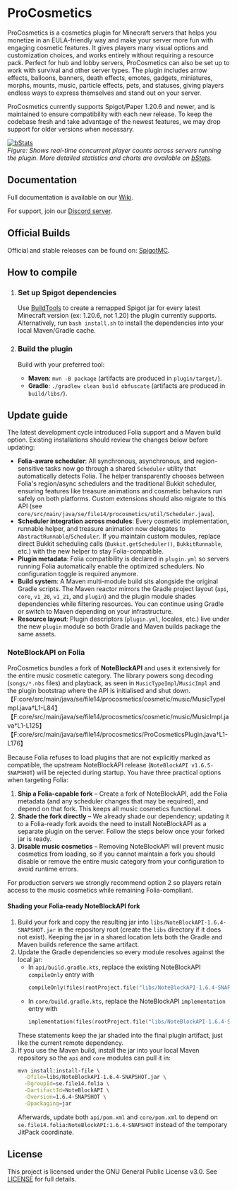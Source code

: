 # ProCosmetics

ProCosmetics is a cosmetics plugin for Minecraft servers that helps you monetize in an EULA-friendly way and make
your server more fun with engaging cosmetic features. It gives players many visual options and customization choices,
and works entirely without requiring a resource pack. Perfect for hub and lobby servers, ProCosmetics can also be set up
to work with survival and other server types. The plugin includes arrow effects, balloons, banners, death effects,
emotes, gadgets, miniatures, morphs, mounts, music, particle effects, pets, and statuses, giving players endless ways to
express themselves and stand out on your server.

ProCosmetics currently supports Spigot/Paper 1.20.6 and newer, and is maintained to ensure compatibility with each new
release. To keep the codebase fresh and take advantage of the newest features, we may drop support for older versions
when necessary.

[![bStats](https://bstats.org/signatures/bukkit/ProCosmetics.svg)](https://bstats.org/plugin/bukkit/ProCosmetics)  
*Figure: Shows real-time concurrent player counts across servers running the plugin. More detailed statistics and charts
are available on [bStats](https://bstats.org/plugin/bukkit/ProCosmetics/6408).*

## Documentation

Full documentation is available on our [Wiki](https://github.com/File14/ProCosmetics/wiki).

For support, join our [Discord server](https://discord.gg/ERVgpfg).

## Official Builds

Official and stable releases can be found on:
[SpigotMC](https://www.spigotmc.org).

## How to compile

1. ### Set up Spigot dependencies
   Use [BuildTools](https://www.spigotmc.org/wiki/buildtools/#wikiPage) to create a remapped Spigot jar for every latest
   Minecraft version (ex: 1.20.6, not 1.20) the plugin currently supports. Alternatively, run
   `bash install.sh` to install the dependencies into your local Maven/Gradle cache.

2. ### Build the plugin
   Build with your preferred tool:

   - **Maven**: `mvn -B package` (artifacts are produced in `plugin/target/`).
   - **Gradle**: `./gradlew clean build obfuscate` (artifacts are produced in `build/libs/`).

## Update guide

The latest development cycle introduced Folia support and a Maven build option. Existing installations should review the
changes below before updating:

- **Folia-aware scheduler**: All synchronous, asynchronous, and region-sensitive tasks now go through a shared
  `Scheduler` utility that automatically detects Folia. The helper transparently chooses between Folia's region/async
  schedulers and the traditional Bukkit scheduler, ensuring features like treasure animations and cosmetic behaviors run
  safely on both platforms. Custom extensions should also migrate to this API (see
  `core/src/main/java/se/file14/procosmetics/util/Scheduler.java`).
- **Scheduler integration across modules**: Every cosmetic implementation, runnable helper, and treasure animation now
  delegates to `AbstractRunnable`/`Scheduler`. If you maintain custom modules, replace direct Bukkit scheduling calls
  (`Bukkit.getScheduler()`, `BukkitRunnable`, etc.) with the new helper to stay Folia-compatible.
- **Plugin metadata**: Folia compatibility is declared in `plugin.yml` so servers running Folia automatically enable the
  optimized schedulers. No configuration toggle is required anymore.
- **Build system**: A Maven multi-module build sits alongside the original Gradle scripts. The Maven reactor mirrors the
  Gradle project layout (`api`, `core`, `v1_20`, `v1_21`, and `plugin`) and the plugin module shades dependencies while
  filtering resources. You can continue using Gradle or switch to Maven depending on your infrastructure.
- **Resource layout**: Plugin descriptors (`plugin.yml`, locales, etc.) live under the new `plugin` module so both Gradle
  and Maven builds package the same assets.

### NoteBlockAPI on Folia

ProCosmetics bundles a fork of **NoteBlockAPI** and uses it extensively for the entire music cosmetic category. The
library powers song decoding (`songs/*.nbs` files) and playback, as seen in
`MusicTypeImpl`/`MusicImpl` and the plugin bootstrap where the API is initialised and shut down.【F:core/src/main/java/se/file14/procosmetics/cosmetic/music/MusicTypeImpl.java†L1-L84】【F:core/src/main/java/se/file14/procosmetics/cosmetic/music/MusicImpl.java†L1-L125】【F:core/src/main/java/se/file14/procosmetics/ProCosmeticsPlugin.java†L1-L176】

Because Folia refuses to load plugins that are not explicitly marked as compatible, the upstream NoteBlockAPI release
(`NoteBlockAPI v1.6.5-SNAPSHOT`) will be rejected during startup. You have three practical options when targeting Folia:

1. **Ship a Folia-capable fork** – Create a fork of NoteBlockAPI, add the Folia metadata (and any scheduler changes that
   may be required), and depend on that fork. This keeps all music cosmetics functional.
2. **Shade the fork directly** – We already shade our dependency; updating it to a Folia-ready fork avoids the need to
   install NoteBlockAPI as a separate plugin on the server. Follow the steps below once your forked jar is ready.
3. **Disable music cosmetics** – Removing NoteBlockAPI will prevent music cosmetics from loading, so if you cannot
   maintain a fork you should disable or remove the entire music category from your configuration to avoid runtime
   errors.

For production servers we strongly recommend option 2 so players retain access to the music cosmetics while remaining
Folia-compliant.

#### Shading your Folia-ready NoteBlockAPI fork

1. Build your fork and copy the resulting jar into `libs/NoteBlockAPI-1.6.4-SNAPSHOT.jar` in the repository root (create the
   `libs` directory if it does not exist). Keeping the jar in a shared location lets both the Gradle and Maven builds
   reference the same artifact.
2. Update the Gradle dependencies so every module resolves against the local jar:
   - In `api/build.gradle.kts`, replace the existing NoteBlockAPI `compileOnly` entry with
     ```kotlin
     compileOnly(files(rootProject.file("libs/NoteBlockAPI-1.6.4-SNAPSHOT.jar")))
     ```
   - In `core/build.gradle.kts`, replace the NoteBlockAPI `implementation` entry with
     ```kotlin
     implementation(files(rootProject.file("libs/NoteBlockAPI-1.6.4-SNAPSHOT.jar")))
     ```
   These statements keep the jar shaded into the final plugin artifact, just like the current remote dependency.
3. If you use the Maven build, install the jar into your local Maven repository so the `api` and `core` modules can pull
   it in:
   ```bash
   mvn install:install-file \
     -Dfile=libs/NoteBlockAPI-1.6.4-SNAPSHOT.jar \
     -DgroupId=se.file14.folia \
     -DartifactId=NoteBlockAPI \
     -Dversion=1.6.4-SNAPSHOT \
     -Dpackaging=jar
   ```
   Afterwards, update both `api/pom.xml` and `core/pom.xml` to depend on `se.file14.folia:NoteBlockAPI:1.6.4-SNAPSHOT`
   instead of the temporary JitPack coordinate.

## License

This project is licensed under the GNU General Public License v3.0. See [LICENSE](LICENSE) for full details.